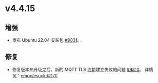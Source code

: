 # v4.4.15

## 增强

- 发布 Ubuntu 22.04 安装包 [#9831](https://github.com/emqx/emqx/pull/9831)。

## 修复

- 修复版本热升级之后，新的 MQTT TLS 连接建立失败的问题 [#9810](https://github.com/emqx/emqx/pull/9810)。
  详情见：[emqx/esockd#170](https://github.com/emqx/esockd/pull/170)
